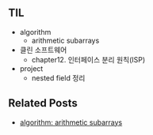 ## TIL
- algorithm
    - arithmetic subarrays
- 클린 소프트웨어
    - chapter12. 인터페이스 분리 원칙(ISP)
- project
    - nested field 정리

## Related Posts
- [algorithm: arithmetic subarrays](https://github.com/aohus/TIL/blob/main/algorithm/List/dynamic_array_arithmetic_subarrays.ipynb)
[]()